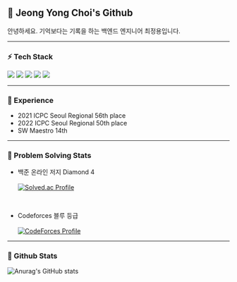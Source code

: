  <h2 align="left">👋 Jeong Yong Choi's Github </h2>
 안녕하세요. 기억보다는 기록을 하는 백엔드 엔지니어 최정용입니다.

 ---
 
 <h3 align="left">⚡️ Tech Stack </h3>
<div align=left> 
  <img src="https://img.shields.io/badge/java-007396?style=for-the-badge&logo=java&logoColor=white"> 
  <img src="https://img.shields.io/badge/c++-00599C?style=for-the-badge&logo=c%2B%2B&logoColor=white">
  <img src="https://img.shields.io/badge/mysql-4479A1?style=for-the-badge&logo=mysql&logoColor=white"> 
  <img src="https://img.shields.io/badge/spring-6DB33F?style=for-the-badge&logo=spring&logoColor=white"> 
  <img src="https://img.shields.io/badge/amazonaws-232F3E?style=for-the-badge&logo=amazonaws&logoColor=white"> 
</div>

---

 <h3 align="left">🚀 Experience </h3>
 
 - 2021 ICPC Seoul Regional 56th place
 - 2022 ICPC Seoul Regional 50th place
 - SW Maestro 14th

 ---
 
 <h3 align="left">📌 Problem Solving Stats </h3>

- 백준 온라인 저지 Diamond 4<br><br>
[![Solved.ac Profile](http://mazassumnida.wtf/api/v2/generate_badge?boj=aj4941)](https://solved.ac/aj4941/)

<br>

- Codeforces 블루 등급<br><br>
[![CodeForces Profile](https://cf.leed.at?id=aj4941)](https://codeforces.com/profile/aj4941)

---

 <h3 align="left">📌 Github Stats </h3>

![Anurag's GitHub stats](https://github-readme-stats.vercel.app/api?username=aj4941&show_icons=true&theme=radical)
